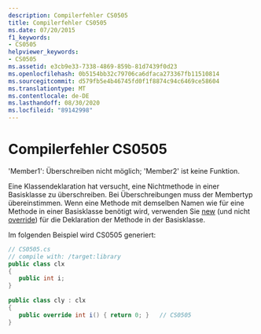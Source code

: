 ```yaml
---
description: Compilerfehler CS0505
title: Compilerfehler CS0505
ms.date: 07/20/2015
f1_keywords:
- CS0505
helpviewer_keywords:
- CS0505
ms.assetid: e3cb9e33-7338-4869-859b-81d7439f0d23
ms.openlocfilehash: 0b5154bb32c79706ca6dfaca273367fb11510814
ms.sourcegitcommit: d579fb5e4b46745fd0f1f8874c94c6469ce58604
ms.translationtype: MT
ms.contentlocale: de-DE
ms.lasthandoff: 08/30/2020
ms.locfileid: "89142998"
---
```

# <a name="compiler-error-cs0505"></a>Compilerfehler CS0505
'Member1': Überschreiben nicht möglich; 'Member2' ist keine Funktion.  
  
 Eine Klassendeklaration hat versucht, eine Nichtmethode in einer Basisklasse zu überschreiben. Bei Überschreibungen muss der Membertyp übereinstimmen. Wenn eine Methode mit demselben Namen wie für eine Methode in einer Basisklasse benötigt wird, verwenden Sie [new](../language-reference/keywords/new-modifier.md) (und nicht [override](../language-reference/keywords/override.md)) für die Deklaration der Methode in der Basisklasse.  
  
 Im folgenden Beispiel wird CS0505 generiert:  
  
```csharp  
// CS0505.cs  
// compile with: /target:library  
public class clx  
{  
   public int i;  
}  
  
public class cly : clx  
{  
   public override int i() { return 0; }   // CS0505  
}  
```
